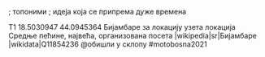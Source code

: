 ; топоними
; идеја која се припрема дуже времена

Т1 18.5030947 44.0945364
	Бијамбаре
	за локацију узета локација Средње пећине, највећа, организована посета
	|wikipedia|sr|Бијамбаре
	|wikidata|Q11854236
	@обишли у склопу #motobosna2021


	
	
